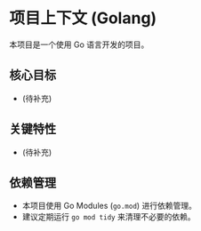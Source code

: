 # 项目上下文 (Golang)

本项目是一个使用 Go 语言开发的项目。

## 核心目标

-   (待补充)

## 关键特性

-   (待补充)

## 依赖管理

-   本项目使用 Go Modules (`go.mod`) 进行依赖管理。
-   建议定期运行 `go mod tidy` 来清理不必要的依赖。

